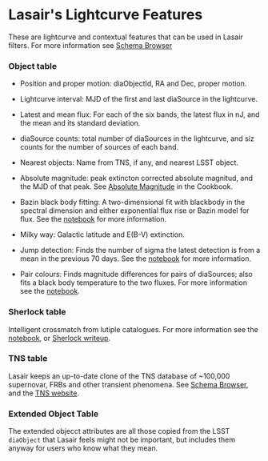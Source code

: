 # Lasair's Lightcurve Features

These are lightcurve and contextual features that can be used in Lasair filters.
For more information see [Schema Browser]({%lasairurl%}/schema)

### Object table
- Position and proper motion: diaObjectId, RA and Dec, proper motion.

- Lightcurve interval: MJD of the first and last diaSource in the lightcurve.

- Latest and mean flux: For each of the six bands, the latest flux in nJ, and the mean and its standard deviation.

- diaSource counts: total number of diaSources in the lightcurve, and siz counts for the number of sources of each band.

- Nearest objects: Name from TNS, if any, and nearest LSST object.

- Absolute magnitude: peak extincton corrected absolute magnitud, and the MJD of that peak.
See [Absolute Magnitude](cookbook.html#absolute-magnitude) in the Cookbook.

- Bazin black body fitting: A two-dimensional fit with blackbody in the spectral dimension
and either exponential flux rise or Bazin model for flux.
See the [notebook](https://github.com/lsst-uk/lasair-examples/blob/main/notebooks/features/6_bazinBlackBody.ipynb) for more information.

- Milky way: Galactic latitude and E(B-V) extinction.

- Jump detection: Finds the number of sigma the latest detection is from a mean in the previous 70 days. 
See the [notebook](https://github.com/lsst-uk/lasair-examples/blob/main/notebooks/features/3_jumpFromMean.ipynb) for more information.

- Pair colours: Finds magnitude differences for pairs of diaSources; also fits a black body temperature to the two fluxes. 
For more information see the [notebook](https://github.com/lsst-uk/lasair-examples/blob/main/notebooks/features/5_pair.ipynb).

### Sherlock table
Intelligent crossmatch from lutiple catalogues.
For more information see the [notebook](https://github.com/lsst-uk/lasair-examples/blob/main/notebooks/features/2_sherlock.ipynb), or
[Sherlock writeup](core_functions/sherlock.html).

### TNS table
Lasair keeps an up-to-date clone of the TNS database of ~100,000 supernovar, FRBs and other transient phenomena. See 
[Schema Browser]({%lasairurl%}/schema), and the [TNS website](https://www.wis-tns.org/).

### Extended Object Table
The extended objecct attributes are all those copied from the LSST `diaObject` that Lasair feels might not be important,
but includes them anyway for users who know what they mean.
